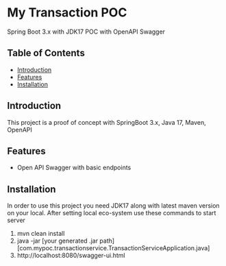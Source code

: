 # My Transaction POC

Spring Boot 3.x with JDK17 POC with OpenAPI Swagger

## Table of Contents
- [Introduction](#introduction)
- [Features](#features)
- [Installation](#installation)


## Introduction
This project is a proof of concept with SpringBoot 3.x, Java 17, Maven, OpenAPI


## Features

- Open API Swagger with basic endpoints

## Installation

In order to use this project you need JDK17 along with latest maven version on your local.
After setting local eco-system use these commands to start server
1. mvn clean install
2. java -jar [your generated .jar path] [com.mypoc.transactionservice.TransactionServiceApplication.java]
3. http://localhost:8080/swagger-ui.html
